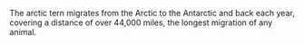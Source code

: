 The arctic tern migrates from the Arctic to the Antarctic and back each year, covering a distance of over 44,000 miles, the longest migration of any animal.
